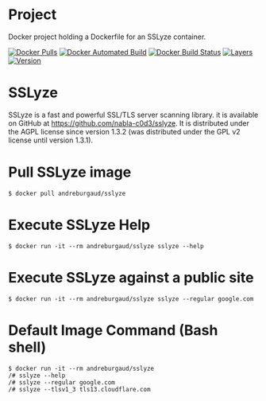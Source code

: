 # Project

Docker project holding a Dockerfile for an SSLyze container.

[![Docker Pulls](https://img.shields.io/docker/pulls/andreburgaud/sslyze.svg)](https://hub.docker.com/r/andreburgaud/sslyze/)
[![Docker Automated Build](https://img.shields.io/docker/automated/andreburgaud/sslyze.svg)](https://hub.docker.com/r/andreburgaud/sslyze/)
[![Docker Build Status](https://img.shields.io/docker/build/andreburgaud/sslyze.svg)](https://hub.docker.com/r/andreburgaud/sslyze/)
[![Layers](https://images.microbadger.com/badges/image/andreburgaud/sslyze.svg)](https://microbadger.com/images/andreburgaud/sslyze)
[![Version](https://images.microbadger.com/badges/version/andreburgaud/sslyze.svg)](https://microbadger.com/images/andreburgaud/sslyze)

# SSLyze

SSLyze is a fast and powerful SSL/TLS server scanning library. it is available
on GitHub at https://github.com/nabla-c0d3/sslyze. It is distributed under the
AGPL license since version 1.3.2 (was distributed under the GPL v2 license until
version 1.3.1).

# Pull SSLyze image

```
$ docker pull andreburgaud/sslyze
```

# Execute SSLyze Help

```
$ docker run -it --rm andreburgaud/sslyze sslyze --help
```

# Execute SSLyze against a public site

```
$ docker run -it --rm andreburgaud/sslyze sslyze --regular google.com
```

# Default Image Command (Bash shell)

```
$ docker run -it --rm andreburgaud/sslyze
/# sslyze --help
/# sslyze --regular google.com
/# sslyze --tlsv1_3 tls13.cloudflare.com
```

